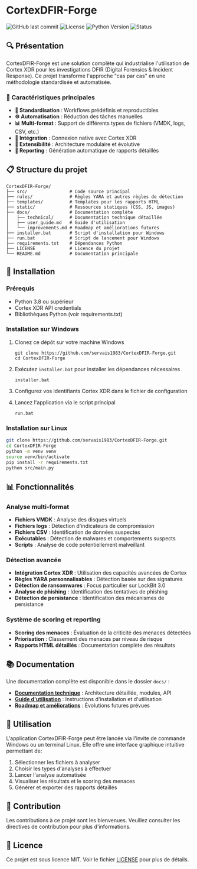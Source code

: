 


# CortexDFIR-Forge

![GitHub last commit](https://img.shields.io/github/last-commit/servais1983/CortexDFIR-Forge)
![License](https://img.shields.io/badge/license-MIT-blue)
![Python Version](https://img.shields.io/badge/python-3.8%2B-brightgreen)
![Status](https://img.shields.io/badge/status-active-success)



## 🔍 Présentation

CortexDFIR-Forge est une solution complète qui industrialise l'utilisation de Cortex XDR pour les investigations DFIR (Digital Forensics & Incident Response). Ce projet transforme l'approche "cas par cas" en une méthodologie standardisée et automatisée.

### 🌟 Caractéristiques principales

- **🔄 Standardisation** : Workflows prédéfinis et reproductibles
- **⚙️ Automatisation** : Réduction des tâches manuelles
- **📊 Multi-format** : Support de différents types de fichiers (VMDK, logs, CSV, etc.)
- **🔌 Intégration** : Connexion native avec Cortex XDR
- **🧩 Extensibilité** : Architecture modulaire et évolutive
- **📝 Reporting** : Génération automatique de rapports détaillés

## 📋 Structure du projet

```
CortexDFIR-Forge/
├── src/                # Code source principal
├── rules/              # Règles YARA et autres règles de détection
├── templates/          # Templates pour les rapports HTML
├── static/             # Ressources statiques (CSS, JS, images)
├── docs/               # Documentation complète
│   ├── technical/      # Documentation technique détaillée
│   ├── user_guide.md   # Guide d'utilisation
│   └── improvements.md # Roadmap et améliorations futures
├── installer.bat       # Script d'installation pour Windows
├── run.bat             # Script de lancement pour Windows
├── requirements.txt    # Dépendances Python
├── LICENSE             # Licence du projet
└── README.md           # Documentation principale
```

## 🚀 Installation

### Prérequis

- Python 3.8 ou supérieur
- Cortex XDR API credentials
- Bibliothèques Python (voir requirements.txt)

### Installation sur Windows

1. Clonez ce dépôt sur votre machine Windows
   ```
   git clone https://github.com/servais1983/CortexDFIR-Forge.git
   cd CortexDFIR-Forge
   ```

2. Exécutez `installer.bat` pour installer les dépendances nécessaires
   ```
   installer.bat
   ```

3. Configurez vos identifiants Cortex XDR dans le fichier de configuration
4. Lancez l'application via le script principal
   ```
   run.bat
   ```

### Installation sur Linux

```bash
git clone https://github.com/servais1983/CortexDFIR-Forge.git
cd CortexDFIR-Forge
python -m venv venv
source venv/bin/activate
pip install -r requirements.txt
python src/main.py
```

## 📊 Fonctionnalités

### Analyse multi-format

- **Fichiers VMDK** : Analyse des disques virtuels
- **Fichiers logs** : Détection d'indicateurs de compromission
- **Fichiers CSV** : Identification de données suspectes
- **Exécutables** : Détection de malwares et comportements suspects
- **Scripts** : Analyse de code potentiellement malveillant

### Détection avancée

- **Intégration Cortex XDR** : Utilisation des capacités avancées de Cortex
- **Règles YARA personnalisables** : Détection basée sur des signatures
- **Détection de ransomwares** : Focus particulier sur LockBit 3.0
- **Analyse de phishing** : Identification des tentatives de phishing
- **Détection de persistance** : Identification des mécanismes de persistance

### Système de scoring et reporting

- **Scoring des menaces** : Évaluation de la criticité des menaces détectées
- **Priorisation** : Classement des menaces par niveau de risque
- **Rapports HTML détaillés** : Documentation complète des résultats

## 📚 Documentation

Une documentation complète est disponible dans le dossier `docs/` :

- **[Documentation technique](docs/technical/README.md)** : Architecture détaillée, modules, API
- **[Guide d'utilisation](docs/user_guide.md)** : Instructions d'installation et d'utilisation
- **[Roadmap et améliorations](docs/improvements.md)** : Évolutions futures prévues

## 🔧 Utilisation

L'application CortexDFIR-Forge peut être lancée via l'invite de commande Windows ou un terminal Linux. Elle offre une interface graphique intuitive permettant de:

1. Sélectionner les fichiers à analyser
2. Choisir les types d'analyses à effectuer
3. Lancer l'analyse automatisée
4. Visualiser les résultats et le scoring des menaces
5. Générer et exporter des rapports détaillés

## 🤝 Contribution

Les contributions à ce projet sont les bienvenues. Veuillez consulter les directives de contribution pour plus d'informations.

## 📄 Licence

Ce projet est sous licence MIT. Voir le fichier [LICENSE](LICENSE) pour plus de détails.
